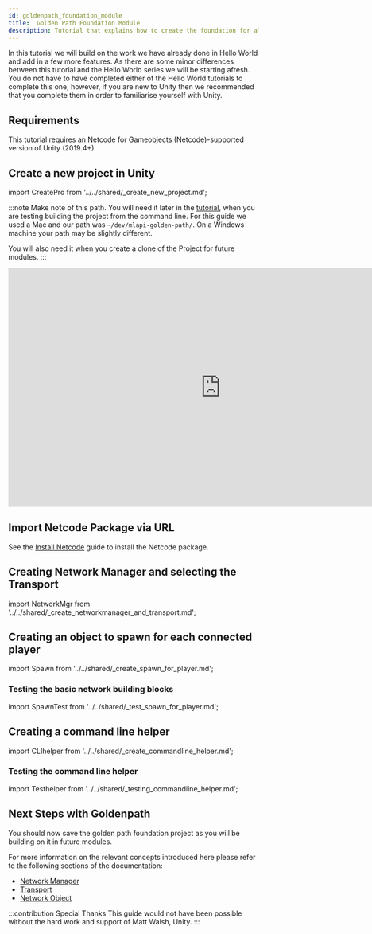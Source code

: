 ```yaml
---
id: goldenpath_foundation_module
title:  Golden Path Foundation Module
description: Tutorial that explains how to create the foundation for all the future Goldan path modules, the foundation module includes, creating a new project, Installing Netcode for Gameobjects ,  creating and testing the basic networking building blocks, and creating and testing a commandline helper. 
---
```


In this tutorial we will build on the work we have already done in Hello World and add in a few more features. As there are some minor differences between this tutorial and the Hello World series we will be starting afresh. You do not have to have completed either of the Hello World tutorials to complete this one, however, if you are new to Unity then we recommended that you complete them in order to familiarise yourself with Unity.


## Requirements

This tutorial requires an Netcode for Gameobjects (Netcode)-supported version of Unity (2019.4+).

## Create a new project in Unity

              
import CreatePro from '../../shared/_create_new_project.md';

<CreatePro/>

:::note
Make note of this path. You will need it  later in the [tutorial](#creating-a-command-line-helper), when you are testing building the project from the command line. For this guide we used a Mac and our path was `~/dev/mlapi-golden-path/`. On a Windows machine your path may be slightly different.

You will also need it when you create a clone of the Project for future modules.
:::

<iframe src="https://www.youtube.com/embed/AOZE-b9Q8R8?playlist=AOZE-b9Q8R8&loop=1&&autoplay=0&controls=1&showinfo=0&mute=1"   width="854px"
        height="480px" className="video-container" frameborder="0" position="relative" allow="accelerometer; autoplay; loop; playlist; clipboard-write; encrypted-media; gyroscope; picture-in-picture"  allowfullscreen=""></iframe>


## Import Netcode Package via URL

See the [Install Netcode](../../migration/installation.md) guide to install the Netcode package.

## Creating Network Manager and selecting the Transport

import NetworkMgr from '../../shared/_create_networkmanager_and_transport.md';

<NetworkMgr/>

## Creating an object to spawn for each connected player

import Spawn from '../../shared/_create_spawn_for_player.md';

<Spawn/>

### Testing the basic network building blocks

import SpawnTest from '../../shared/_test_spawn_for_player.md';

<SpawnTest/>

## Creating a command line helper

import CLIhelper from '../../shared/_create_commandline_helper.md';

<CLIhelper/>

### Testing the command line helper

import Testhelper from '../../shared/_testing_commandline_helper.md';

<Testhelper/>

## Next Steps with Goldenpath

You should  now save the golden path foundation project as you will be building on it in future modules.

For more information on the relevant concepts introduced here please refer to the following sections of the documentation:

- [Network Manager](../../components/networkmanager.md)
- [Transport](../advanced-topics/../../advanced-topics/custom-transports.md)
- [Network Object](../../mlapi-basics/networkobject.md)




:::contribution Special Thanks
This guide would not have been possible without the hard work and support of Matt Walsh, Unity. 
:::
